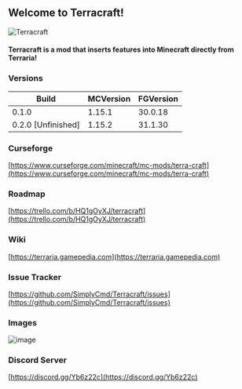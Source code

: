 
## Welcome to Terracraft!
![Terracraft](https://github.com/SimplyCmd/Terracraft/blob/master/main/resources/terracraft_logo.png?raw=true)

#### Terracraft is a mod that inserts features into Minecraft directly from Terraria!

### Versions

| Build     | MCVersion | FGVersion |
| ---       | ---       | ---       |
| 0.1.0     | 1.15.1    | 30.0.18   |
| 0.2.0 [Unfinished]     | 1.15.2    | 31.1.30   |

### Curseforge

[https://www.curseforge.com/minecraft/mc-mods/terra-craft](https://www.curseforge.com/minecraft/mc-mods/terra-craft)  

### Roadmap

[https://trello.com/b/HQ1gOyXJ/terracraft](https://trello.com/b/HQ1gOyXJ/terracraft)  

### Wiki

[https://terraria.gamepedia.com](https://terraria.gamepedia.com)

### Issue Tracker

[https://github.com/SimplyCmd/Terracraft/issues](https://github.com/SimplyCmd/Terracraft/issues)  

### Images

![image](https://i.imgur.com/Z9HJA37.png)

### Discord Server

[https://discord.gg/Yb6z22c](https://discord.gg/Yb6z22c)  
